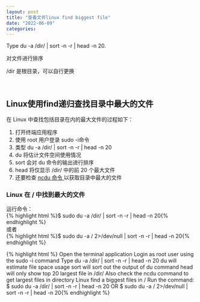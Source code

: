 ```yaml
---
layout: post
title: "查看文件linux find biggest file"
date: "2022-06-09"
categories: 
---
```

<p>Type du -a /dir/ | sort -n -r | head -n 20.</p> 
<p>对文件进行排序</p> 
<p>/dir 是根目录，可以自行更换</p> 
<p> </p> 
<h2>Linux使用find递归查找目录中最大的文件</h2> 
<p>在 Linux 中查找包括目录在内的最大文件的过程如下：</p> 
<ol>
<li>打开终端应用程序</li>
<li>使用 root 用户登录 sudo -i命令</li>
<li>类型 du -a /dir/ | sort -n -r | head -n 20</li>
<li>du 将估计文件空间使用情况</li>
<li>sort 会对 du 命令的输出进行排序</li>
<li>head 将仅显示 /dir/ 中的前 20 个最大文件</li>
<li>还要检查 <a href="https://www.cyberciti.biz/open-source/install-ncdu-on-linux-unix-ncurses-disk-usage/?utm_source=Linux_Unix_Command&amp;utm_medium=faq&amp;utm_campaign=nixcmd" title="ncdu 命令 ">ncdu 命令 </a>以获取目录中最大的文件</li>
</ol>
<h3>Linux 在 / 中找到最大的文件</h3> 
<p>运行命令：<br>{% highlight html %}$ sudo du -a /dir/ | sort -n -r | head -n 20{% endhighlight %}<br> 或者<br>{% highlight html %}$ sudo du -a / 2&gt;/dev/null | sort -n -r | head -n 20{% endhighlight %}</p> 
{% highlight html %}
Open the terminal application
Login as root user using the sudo -i command
Type du -a /dir/ | sort -n -r | head -n 20
du will estimate file space usage
sort will sort out the output of du command
head will only show top 20 largest file in /dir/
Also check the ncdu command to get largest files in directory
Linux find a biggest files in /
Run the command:
$ sudo du -a /dir/ | sort -n -r | head -n 20
OR
$ sudo du -a / 2&gt;/dev/null | sort -n -r | head -n 20{% endhighlight %} 
<p></p>
